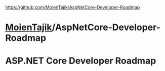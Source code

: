 https://github.com/MoienTajik/AspNetCore-Developer-Roadmap



# [MoienTajik](https://github.com/MoienTajik)/**AspNetCore-Developer-Roadmap**

# ASP.NET Core Developer Roadmap

